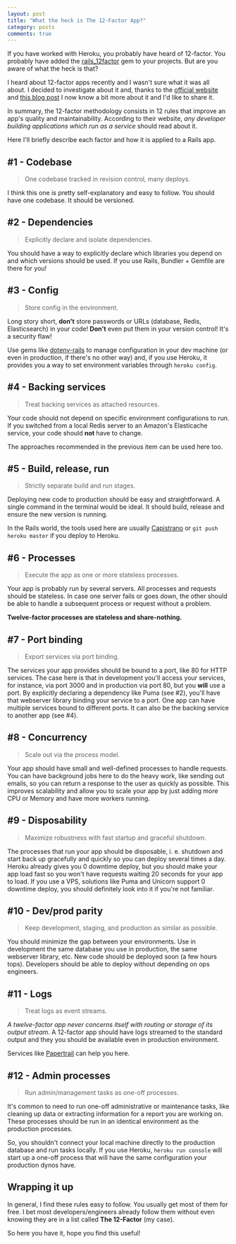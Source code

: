 ```yaml
---
layout: post
title: "What the heck is The 12-Factor App?"
category: posts
comments: true
---
```


If you have worked with Heroku, you probably have heard of 12-factor. You
probably have added the [rails_12factor](https://github.com/heroku/rails_12factor)
gem to your projects. But are you aware of what the heck is that?

I heard about 12-factor apps recently and I wasn't sure what it was all about.
I decided to investigate about it and, thanks to the
[official website](https://12factor.net)
and [this blog post](http://www.clearlytech.com/2014/01/04/12-factor-apps-plain-english/)
I now know a bit more about it and I'd like to share it.

In summary, the 12-factor methodology consists in 12 rules that improve an
app's quality and maintainability. According to their website, _any developer
building applications which run as a service_ should read about it.

Here I'll briefly describe each factor and how it is applied to a Rails app.

## #1 - Codebase
> One codebase tracked in revision control, many deploys.

I think this one is pretty self-explanatory and easy to follow. You should
have one codebase. It should be versioned.

## #2 - Dependencies
> Explicitly declare and isolate dependencies.

You should have a way to explicitly declare which libraries you depend on and
which versions should be used. If you use Rails, Bundler + Gemfile are there
for you!

## #3 - Config
> Store config in the environment.

Long story short, **don't** store passwords or URLs (database, Redis,
 Elasticsearch) in your code! **Don't** even put them in your version
control! It's a security flaw!

Use gems like [dotenv-rails](https://github.com/bkeepers/dotenv) to 
manage configuration in your dev machine (or even in production, 
if there's no other way) and, if you use Heroku, it
provides you a way to set environment variables through `heroku config`.

## #4 - Backing services
> Treat backing services as attached resources.

Your code should not depend on specific environment configurations to run.
If you switched from a local Redis server to an Amazon's Elasticache service,
your code should **not** have to change.

The approaches recommended in the previous item can be used here too.

## #5 - Build, release, run
> Strictly separate build and run stages.

Deploying new code to production should be easy and straightforward. A single
command in the terminal would be ideal. It should build, release and ensure
the new version is running.

In the Rails world, the tools used here are usually
[Capistrano](https://github.com/capistrano/rails) or 
`git push heroku master` if you deploy to Heroku.

## #6 - Processes
> Execute the app as one or more stateless processes.

Your app is probably run by several servers. All processes and requests should
be stateless. In case one server fails or goes down, the other should be able
to handle a subsequent process or request without a problem.

**Twelve-factor processes are stateless and share-nothing.**

## #7 - Port binding
> Export services via port binding.

The services your app provides should be bound to a port, like 80 for HTTP
services. The case here is that in development you'll access your services, 
for instance, via port 3000 and in production via port 80, but you **will**
use a port. By explicitly declaring a dependency like Puma (see #2), you'll
have that webserver library binding your service to a port. One app can have
multiple services bound to different ports. It can also be the backing service
to another app (see #4).

## #8 - Concurrency
> Scale out via the process model.

Your app should have small and well-defined processes to handle requests. You
can have background jobs here to do the heavy work, like sending out emails, so
you can return a response to the user as quickly as possible. This improves
scalability and allow you to scale your app by just adding more CPU or Memory
and have more workers running.

## #9 - Disposability
> Maximize robustness with fast startup and graceful shutdown.

The processes that run your app should be disposable, i. e. shutdown and start back up gracefully and quickly so you can deploy several times a day. 
Heroku already gives you 0 downtime deploy, but you should make your app
load fast so you won't have requests waiting 20 seconds for your app to load.
If you use a VPS, solutions like Puma and Unicorn support 0 downtime deploy,
you should definitely look into it if you're not familiar.

## #10 - Dev/prod parity
> Keep development, staging, and production as similar as possible.

You should minimize the gap between your environments. Use in development the
same database you use in production, the same webserver library, etc. New code
should be deployed soon (a few hours tops). Developers should be able to deploy
without depending on ops engineers.

## #11 - Logs
> Treat logs as event streams.

_A twelve-factor app never concerns itself with routing or storage of its
output stream_. A 12-factor app should have logs streamed to the standard
output and they you should be available even in production environment.

Services like [Papertrail](https://papertrailapp.com/) can help you here.

## #12 - Admin processes
> Run admin/management tasks as one-off processes.

It's common to need to run one-off administrative or maintenance tasks, like
cleaning up data or extracting information for a report you are working on.
These processes should be run in an identical environment as the production
processes.

So, you shouldn't connect your local machine directly to the production
database and run tasks locally. If you use Heroku, `heroku run console`
will start up a one-off process that will have the same configuration your
production dynos have.

## Wrapping it up

In general, I find these rules easy to follow. You usually get most of them
for free. I bet most developers/engineers already follow them without even
knowing they are in a list called __The 12-Factor__ (my case).

So here you have it, hope you find this useful!
